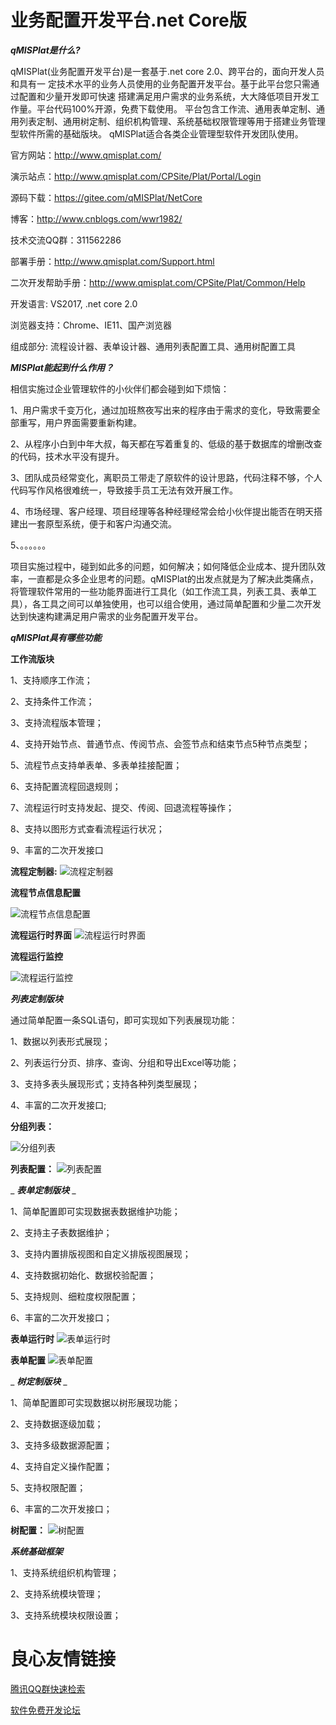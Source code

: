# 业务配置开发平台.net Core版

 **_qMISPlat是什么?_** 

qMISPlat(业务配置开发平台)是一套基于.net core 2.0、跨平台的，面向开发人员和具有一
定技术水平的业务人员使用的业务配置开发平台。基于此平台您只需通过配置和少量开发即可快速
搭建满足用户需求的业务系统，大大降低项目开发工作量。平台代码100%开源，免费下载使用。
平台包含工作流、通用表单定制、通用列表定制、通用树定制、组织机构管理、系统基础权限管理等用于搭建业务管理型软件所需的基础版块。
    qMISPlat适合各类企业管理型软件开发团队使用。

官方网站：http://www.qmisplat.com/

演示站点：http://www.qmisplat.com/CPSite/Plat/Portal/Login

源码下载：https://gitee.com/qMISPlat/NetCore

博客：http://www.cnblogs.com/wwr1982/

技术交流QQ群：311562286

部署手册：http://www.qmisplat.com/Support.html

二次开发帮助手册：http://www.qmisplat.com/CPSite/Plat/Common/Help

开发语言: VS2017, .net core 2.0 

浏览器支持：Chrome、IE11、国产浏览器

组成部分: 流程设计器、表单设计器、通用列表配置工具、通用树配置工具




 **_MISPlat能起到什么作用？_** 


相信实施过企业管理软件的小伙伴们都会碰到如下烦恼：

1、用户需求千变万化，通过加班熬夜写出来的程序由于需求的变化，导致需要全部重写，用户界面需要重新构建。

2、从程序小白到中年大叔，每天都在写着重复的、低级的基于数据库的增删改查的代码，技术水平没有提升。

3、团队成员经常变化，离职员工带走了原软件的设计思路，代码注释不够，个人代码写作风格很难统一，导致接手员工无法有效开展工作。

4、市场经理、客户经理、项目经理等各种经理经常会给小伙伴提出能否在明天搭建出一套原型系统，便于和客户沟通交流。

5、。。。。。。

项目实施过程中，碰到如此多的问题，如何解决；如何降低企业成本、提升团队效率，一直都是众多企业思考的问题。qMISPlat的出发点就是为了解决此类痛点，将管理软件常用的一些功能界面进行工具化（如工作流工具，列表工具、表单工具），各工具之间可以单独使用，也可以组合使用，通过简单配置和少量二次开发达到快速构建满足用户需求的业务配置开发平台。


 **_qMISPlat具有哪些功能_** 

 **工作流版块** 

1、支持顺序工作流；

2、支持条件工作流；

3、支持流程版本管理；

4、支持开始节点、普通节点、传阅节点、会签节点和结束节点5种节点类型；

5、流程节点支持单表单、多表单挂接配置；

6、支持配置流程回退规则；

7、流程运行时支持发起、提交、传阅、回退流程等操作；

8、支持以图形方式查看流程运行状况；

9、丰富的二次开发接口


 **流程定制器:** 
![流程定制器](http://www.qmisplat.com/GITPIC/fLOW-1.PNG "流程定制器")

 **流程节点信息配置** 

 ![流程节点信息配置](http://www.qmisplat.com/GITPIC/fLOW-2.PNG "流程节点信息配置")

 **流程运行时界面** 
![流程运行时界面](http://www.qmisplat.com/GITPIC/fLOW-3.PNG  "流程运行时界面")

 **流程运行监控** 

![流程运行监控](http://www.qmisplat.com/GITPIC/fLOW-4.PNG  "流程运行监控")







 **_列表定制版块_** 

通过简单配置一条SQL语句，即可实现如下列表展现功能：

1、数据以列表形式展现；

2、列表运行分页、排序、查询、分组和导出Excel等功能；

3、支持多表头展现形式；支持各种列类型展现；

4、丰富的二次开发接口;

 **分组列表：** 

![分组列表](http://www.qmisplat.com/GITPIC/List-1.PNG "分组列表")

 **列表配置：** 
![列表配置](http://www.qmisplat.com/GITPIC/List-2.PNG "列表配置")





 _
 **_表单定制版块_** _ 

1、简单配置即可实现数据表数据维护功能；

2、支持主子表数据维护；

3、支持内置排版视图和自定义排版视图展现；

4、支持数据初始化、数据校验配置；

5、支持规则、细粒度权限配置；

6、丰富的二次开发接口；

 **表单运行时** 
![表单运行时](http://www.qmisplat.com/GITPIC/Form-1.PNG "表单运行时")

 **表单配置** 
![表单配置](http://www.qmisplat.com/GITPIC/Form-2.PNG "表单配置")





 _ **_树定制版块_** _ 

1、简单配置即可实现数据以树形展现功能；

2、支持数据逐级加载；

3、支持多级数据源配置；

4、支持自定义操作配置；

5、支持权限配置；

6、丰富的二次开发接口；

 **树配置：** 
![树配置](http://www.qmisplat.com/GITPIC/Tree-1.PNG "树配置")




 _**系统基础框架**_ 

1、支持系统组织机构管理；

2、支持系统模块管理；

3、支持系统模块权限设置；




 # 良心友情链接

[腾讯QQ群快速检索](http://u.720life.cn/s/8cf73f7c)

[软件免费开发论坛](http://u.720life.cn/s/bbb01dc0)